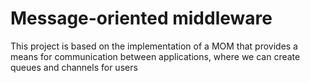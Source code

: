 # Message-oriented middleware
This project is based on the implementation of a MOM that provides a means for communication between applications, where we can create queues and channels for users